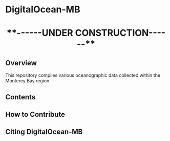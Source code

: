 # DigitalOcean-MB

<h1 align="center"> **------UNDER CONSTRUCTION------** </h1>

## Overview

This repository compiles various oceanographic data collected within the Monterey Bay region. 

## Contents

## How to Contribute

## Citing DigitalOcean-MB

